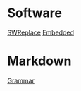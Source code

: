 # Software
[SWReplace](https://github.com/ShellAlbert/ShellAlbert.github.io/blob/master/software/swreplace.md)
[Embedded](https://github.com/ShellAlbert/ShellAlbert.github.io/blob/master/software/embedded.md)

# Markdown
[Grammar](https://github.com/ShellAlbert/ShellAlbert.github.io/blob/master/software/markdown.md)

